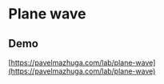 # Plane wave

## Demo

[https://pavelmazhuga.com/lab/plane-wave](https://pavelmazhuga.com/lab/plane-wave)
